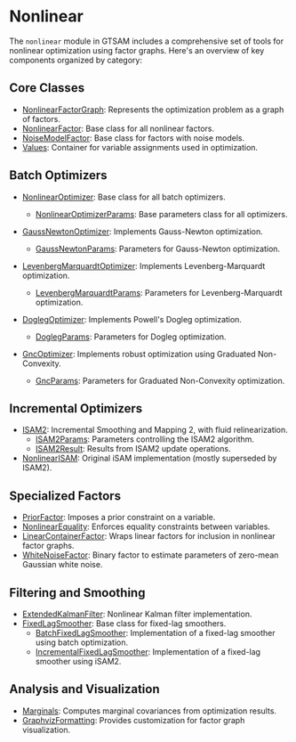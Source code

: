 # Nonlinear

The `nonlinear` module in GTSAM includes a comprehensive set of tools for nonlinear optimization using factor graphs. Here's an overview of key components organized by category:

## Core Classes

- [NonlinearFactorGraph](doc/NonlinearFactorGraph.ipynb): Represents the optimization problem as a graph of factors.
- [NonlinearFactor](doc/NonlinearFactor.ipynb): Base class for all nonlinear factors.
- [NoiseModelFactor](doc/NonlinearFactor.ipynb): Base class for factors with noise models.
- [Values](https://github.com/borglab/gtsam/blob/develop/gtsam/nonlinear/Values.h): Container for variable assignments used in optimization.

## Batch Optimizers

- [NonlinearOptimizer](doc/NonlinearOptimizer.ipynb): Base class for all batch optimizers.
    - [NonlinearOptimizerParams](https://github.com/borglab/gtsam/blob/develop/gtsam/nonlinear/NonlinearOptimizerParams.h): Base parameters class for all optimizers.

- [GaussNewtonOptimizer](doc/GaussNewtonOptimizer.ipynb): Implements Gauss-Newton optimization.
    - [GaussNewtonParams](https://github.com/borglab/gtsam/blob/develop/gtsam/nonlinear/GaussNewtonParams.h): Parameters for Gauss-Newton optimization.

- [LevenbergMarquardtOptimizer](doc/LevenbergMarquardtOptimizer.ipynb): Implements Levenberg-Marquardt optimization.
    - [LevenbergMarquardtParams](https://github.com/borglab/gtsam/blob/develop/gtsam/nonlinear/LevenbergMarquardtParams.h): Parameters for Levenberg-Marquardt optimization.

- [DoglegOptimizer](doc/DoglegOptimizer.ipynb): Implements Powell's Dogleg optimization.
    - [DoglegParams](https://github.com/borglab/gtsam/blob/develop/gtsam/nonlinear/DoglegParams.h): Parameters for Dogleg optimization.

- [GncOptimizer](doc/GncOptimizer.ipynb): Implements robust optimization using Graduated Non-Convexity.
    - [GncParams](https://github.com/borglab/gtsam/blob/develop/gtsam/nonlinear/GncParams.h): Parameters for Graduated Non-Convexity optimization.

## Incremental Optimizers

- [ISAM2](doc/ISAM2.ipynb): Incremental Smoothing and Mapping 2, with fluid relinearization.
    - [ISAM2Params](https://github.com/borglab/gtsam/blob/develop/gtsam/nonlinear/ISAM2Params.h): Parameters controlling the ISAM2 algorithm.
    - [ISAM2Result](https://github.com/borglab/gtsam/blob/develop/gtsam/nonlinear/ISAM2Result.h): Results from ISAM2 update operations.
- [NonlinearISAM](doc/NonlinearISAM.ipynb): Original iSAM implementation (mostly superseded by ISAM2).

## Specialized Factors

- [PriorFactor](doc/PriorFactor.ipynb): Imposes a prior constraint on a variable.
- [NonlinearEquality](doc/NonlinearEquality.ipynb): Enforces equality constraints between variables.
- [LinearContainerFactor](doc/LinearContainerFactor.ipynb): Wraps linear factors for inclusion in nonlinear factor graphs.
- [WhiteNoiseFactor](doc/WhiteNoiseFactor.ipynb): Binary factor to estimate parameters of zero-mean Gaussian white noise.

## Filtering and Smoothing

- [ExtendedKalmanFilter](doc/ExtendedKalmanFilter.ipynb): Nonlinear Kalman filter implementation.
- [FixedLagSmoother](doc/FixedLagSmoother.ipynb): Base class for fixed-lag smoothers.
    - [BatchFixedLagSmoother](doc/BatchFixedLagSmoother.ipynb): Implementation of a fixed-lag smoother using batch optimization.
    - [IncrementalFixedLagSmoother](doc/IncrementalFixedLagSmoother.ipynb): Implementation of a fixed-lag smoother using iSAM2.

## Analysis and Visualization

- [Marginals](https://github.com/borglab/gtsam/blob/develop/gtsam/nonlinear/Marginals.h): Computes marginal covariances from optimization results.
- [GraphvizFormatting](https://github.com/borglab/gtsam/blob/develop/gtsam/nonlinear/GraphvizFormatting.h): Provides customization for factor graph visualization.